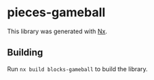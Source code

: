 # pieces-gameball

This library was generated with [Nx](https://nx.dev).

## Building

Run `nx build blocks-gameball` to build the library.

